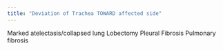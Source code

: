 ```yaml
---
title: "Deviation of Trachea TOWARD affected side"
---
```

Marked atelectasis/collapsed lung
Lobectomy
Pleural Fibrosis
Pulmonary fibrosis

